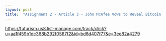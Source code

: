 ```yaml
---
layout: post
title:  "Assignment 2 - Article 3 - John McAfee Vows to Reveal Bitcoin’s Creator"
---
```


<https://futurism.us8.list-manage.com/track/click?u=aa1f459b1dc368b292f0587f2&id=bd6d407f77&e=3ee82a4279>

